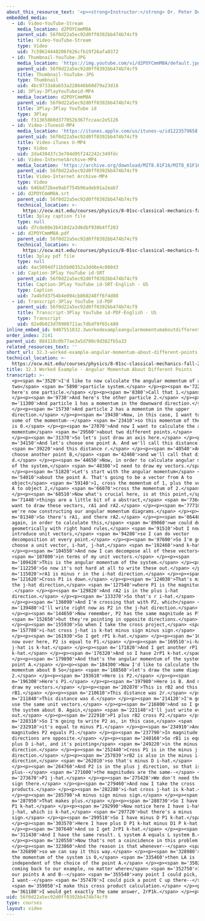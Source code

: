 ```yaml
---
about_this_resource_text: '<p><strong>Instructor:</strong> Dr. Peter Dourmashkin</p>'
embedded_media:
  - id: Video-YouTube-Stream
    media_location: d2POYCmmM8A
    parent_uid: 56f0d22a5ec92d0ff0392bb474b74cf9
    title: Video-YouTube-Stream
    type: Video
    uid: 7c59624448206f626cfb19f26afa0372
  - id: Thumbnail-YouTube-JPG
    media_location: 'https://img.youtube.com/vi/d2POYCmmM8A/default.jpg'
    parent_uid: 56f0d22a5ec92d0ff0392bb474b74cf9
    title: Thumbnail-YouTube-JPG
    type: Thumbnail
    uid: 4bc9733a8ab53a228646b60d79a23d18
  - id: 3Play-3PlayYouTubeid-MP4
    media_location: d2POYCmmM8A
    parent_uid: 56f0d22a5ec92d0ff0392bb474b74cf9
    title: 3Play-3Play YouTube id
    type: 3Play
    uid: f31365860d377052b367fccaac2e5126
  - id: Video-iTunesU-MP4
    media_location: 'https://itunes.apple.com/us/itunes-u/id1223579658'
    parent_uid: 56f0d22a5ec92d0ff0392bb474b74cf9
    title: Video-iTunes U-MP4
    type: Video
    uid: 2da430437c3e784d95f242242c349fdc
  - id: Video-InternetArchive-MP4
    media_location: 'https://archive.org/download/MIT8.01F16/MIT8_01F16_L32v03_360p.mp4'
    parent_uid: 56f0d22a5ec92d0ff0392bb474b74cf9
    title: Video-Internet Archive-MP4
    type: Video
    uid: 646bd72bee9abf754b96adeb91a2eab7
  - id: d2POYCmmM8A.srt
    parent_uid: 56f0d22a5ec92d0ff0392bb474b74cf9
    technical_location: >-
      https://ocw.mit.edu/courses/physics/8-01sc-classical-mechanics-fall-2016/week-11-angular-momentum/32.3-worked-example-angular-momentum-about-different-points/32.3-worked-example-angular-momentum-about-different-points/d2POYCmmM8A.srt
    title: 3play caption file
    type: null
    uid: d7cde80e3b418d2a3d6dbf930b4ff203
  - id: d2POYCmmM8A.pdf
    parent_uid: 56f0d22a5ec92d0ff0392bb474b74cf9
    technical_location: >-
      https://ocw.mit.edu/courses/physics/8-01sc-classical-mechanics-fall-2016/week-11-angular-momentum/32.3-worked-example-angular-momentum-about-different-points/32.3-worked-example-angular-momentum-about-different-points/d2POYCmmM8A.pdf
    title: 3play pdf file
    type: null
    uid: 4ac5094df11b5b08352a3dd8e4c060d3
  - id: Caption-3Play YouTube id-SRT
    parent_uid: 56f0d22a5ec92d0ff0392bb474b74cf9
    title: Caption-3Play YouTube id-SRT-English - US
    type: Caption
    uid: 7a4bfd3754b4e094cb860248ff6f4d08
  - id: Transcript-3Play YouTube id-PDF
    parent_uid: 56f0d22a5ec92d0ff0392bb474b74cf9
    title: Transcript-3Play YouTube id-PDF-English - US
    type: Transcript
    uid: 02e0b023d78908711ac7dbdf9f65c480
inline_embed_id: 9407551832.3workedexampleangularmomentumaboutdifferentpoints37328144
order_index: 2141
parent_uid: 884110c0b77ae3a5d780c9d382fb5a33
related_resources_text: ''
short_url: 32.3-worked-example-angular-momentum-about-different-points
technical_location: >-
  https://ocw.mit.edu/courses/physics/8-01sc-classical-mechanics-fall-2016/week-11-angular-momentum/32.3-worked-example-angular-momentum-about-different-points/32.3-worked-example-angular-momentum-about-different-points
title: 32.3 Worked Example - Angular Momentum About Different Points
transcript: >-
  <p><span m='3520'>I'd like to now calculate the angular momentum of a
  two</span> <span m='5890'>particle system.</span> </p><p><span m='7220'>So
  here's one particle.</span> </p><p><span m='8380'>Call that 1.</span>
  </p><p><span m='9730'>And here's the other particle 2.</span> </p><p><span
  m='11300'>And particle 1 has a momentum in the downward direction.</span>
  </p><p><span m='15730'>And particle 2 has a momentum in the upper
  direction.</span> </p><p><span m='19430'>Now, in this case, I want to make
  some of the momentum--</span> <span m='23410'>so this momentum of the system
  is 0.</span> </p><p><span m='27070'>And now I want to calculate the angular
  momentum</span> <span m='29560'>about two different points.</span>
  </p><p><span m='31370'>So let's just draw an axis here.</span> </p><p><span
  m='34150'>And let's choose one point A. And we'll call this distance r,</span>
  <span m='39220'>and this distance r.</span> </p><p><span m='40540'>And let's
  choose another point B,</span> <span m='42460'>and we'll call that distance
  d.</span> </p><p><span m='44650'>Now, in order to calculate angular momentum
  of the system,</span> <span m='48380'>I need to draw my vectors.</span>
  </p><p><span m='51820'>Let's start with the angular momentum</span> <span
  m='54010'>about the point A. That's going to be a vector from A to
  object</span> <span m='59140'>1, cross the momentum of 1, plus the vector from
  A to object 2,</span> <span m='66070'>cross the momentum of 2.</span>
  </p><p><span m='68510'>Now what's crucial here, is at this point,</span> <span
  m='71440'>things are a little bit of a abstract,</span> <span m='73640'>but we
  want to draw these vectors, rA1 and rA2.</span> </p><p><span m='77710'>So
  we're now constructing our angular momentum diagrams.</span> </p><p><span
  m='81340'>So there's rA1, and there rA2.</span> </p><p><span m='86440'>but
  again, in order to calculate this,</span> <span m='89060'>we could do it
  geometrically with right hand rules,</span> <span m='91510'>but I now want to
  introduce unit vectors,</span> <span m='94280'>so I can do vector
  decomposition at every point.</span> </p><p><span m='97600'>So I'm going to
  choose a unit vector, i-hat, j-hat,</span> <span m='102460'>and k-hat.</span>
  </p><p><span m='104550'>And now I can decompose all of these vectors</span>
  <span m='107800'>in terms of my unit vectors.</span> </p><p><span
  m='109420'>This is the angular momentum of the system.</span> </p><p><span
  m='112250'>So now it's not hard at all to write these out.</span> </p><p><span
  m='115020'>rA1 is minus r in the i-hat direction.</span> </p><p><span
  m='121620'>Cross P1 is down.</span> </p><p><span m='124030'>That's minus P1 in
  the j-hat direction,</span> <span m='127540'>where P1 is the magnitude
  .</span> </p><p><span m='129820'>And rA2 is in the plus i-hat
  direction.</span> </p><p><span m='133370'>So that's r i-hat.</span>
  </p><p><span m='136090'>And I'm crossing that with P2, which</span> <span
  m='139480'>I'll write right now as P2 in the j-hat direction.</span>
  </p><p><span m='144650'>Now remember, P2 has the same magnitude as P1,</span>
  <span m='152650'>but they're pointing in opposite directions.</span>
  </p><p><span m='155930'>So when I take the cross project,</span> <span
  m='157780'>i-hat cross j-hat is k-hat minus sign minus sign.</span>
  </p><p><span m='161930'>So I get rP1 k-hat.</span> </p><p><span m='164650'>And
  now over here, P2 is equal to P1.</span> </p><p><span m='169510'>i-hat cross
  j-hat is k-hat.</span> </p><p><span m='171820'>And I get another rP1
  k-hat.</span> </p><p><span m='176320'>And so I have 2rP1 k-hat.</span>
  </p><p><span m='179890'>And that's the angular momentum of the system about
  point A.</span> </p><p><span m='184300'>Now I'd like to calculate the angular
  momentum about B So</span> <span m='188560'>let's draw the same diagram, 1,
  2.</span> </p><p><span m='193610'>Here is P2.</span> </p><p><span
  m='196300'>Here's P1.</span> </p><p><span m='197980'>Here is B. And now I'll
  draw my vectors.</span> </p><p><span m='202870'>This is rB2 and this is
  rB1.</span> </p><p><span m='210610'>This distance was 2r.</span> </p><p><span
  m='211840'>This distance was d.</span> </p><p><span m='214120'>I'm going to
  use the same unit vectors.</span> </p><p><span m='216800'>And so I get l for
  the system about B. Again,</span> <span m='221140'>I'll just write everything
  out.</span> </p><p><span m='222910'>P1 plus rB2 cross P2.</span> </p><p><span
  m='228310'>So I'm going to write P2 as, in this case,</span> <span
  m='232910'>it's equal to minus P1.</span> </p><p><span m='234910'>And
  magnitudes P2 equals P1.</span> </p><p><span m='237790'>In magnitude
  directions are opposite.</span> </p><p><span m='240160'>So rB1 is equal 2r
  plus D i-hat, and it's pointing</span> <span m='249220'>in the minus i-hat
  direction.</span> </p><p><span m='252440'>Cross P1 is in the minus j-hat
  direction.</span> </p><p><span m='257839'>rB2 is also in the minus i-hat
  direction,</span> <span m='262010'>so that's minus D i-hat.</span>
  </p><p><span m='264760'>And P2 is in the plus j direction, so that is
  plus--</span> <span m='271600'>the magnitudes are the same--</span> <span
  m='273670'>P1 j-hat.</span> </p><p><span m='275420'>We don't need the plus
  sign there.</span> </p><p><span m='279460'>And now I take the cross
  products.</span> </p><p><span m='282280'>i-hat cross j-hat is k-hat.</span>
  </p><p><span m='285790'>A minus sign minus sign.</span> </p><p><span
  m='287950'>That makes plus.</span> </p><p><span m='288730'>So I have 2r plus D
  P1 k-hat.</span> </p><p><span m='292990'>Now notice here I have i-hat cross
  j-hat, which is k-hat,</span> <span m='297720'>but there's a minus
  sign.</span> </p><p><span m='299510'>So I have minus D P1 k-hat.</span>
  </p><p><span m='303570'>Here I have plus D P1 k-hat minus D1 P k-hat.</span>
  </p><p><span m='307640'>And so I get 2rP1 k-hat.</span> </p><p><span
  m='311430'>And I have the same result. L system A equals L system B.</span>
  </p><p><span m='320550'>Now that's not a coincidence in this problem.</span>
  </p><p><span m='323860'>And the reason is that whenever--</span> <span
  m='326890'>so we can say it this way.</span> </p><p><span m='328980'>Whenever
  the momentum of the system is 0,</span> <span m='335460'>then LA is
  independent of the choice of the point A.</span> </p><p><span m='350260'>So
  coming back to our example, no matter where</span> <span m='352750'>I picked
  our points A and B--</span> <span m='355540'>any point I could pick, anywhere
  I want--</span> <span m='357470'>I could pick a point C up there--</span>
  <span m='359050'>I make this cross product calculation.</span> </p><p><span
  m='361180'>I would get exactly the same answer, 2rP1k.</span> </p><p></p>
uid: 56f0d22a5ec92d0ff0392bb474b74cf9
type: courses
layout: video
---
```

